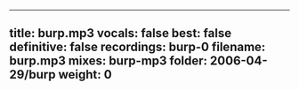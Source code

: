 
---
title: burp.mp3
vocals: false
best: false
definitive: false
recordings: burp-0
filename: burp.mp3
mixes: burp-mp3
folder: 2006-04-29/burp
weight: 0
---
